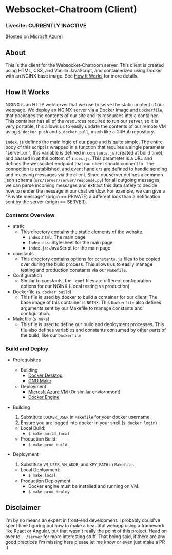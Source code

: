 # Websocket-Chatroom (Client)
### Livesite: CURRENTLY INACTIVE

(Hosted on [Microsft Azure](https://azure.microsoft.com/en-us/))

## About
This is the client for the Websocket-Chatroom server. This client is created using HTML, CSS, and Vanilla JavaScript, and containerized using Docker with an NGINX base image. See [How It Works](#How-It-Works) for more details.

## How It Works
NGINX is an HTTP webserver that we use to serve the static content of our webpage. We deploy an NGINX server via a Docker image and `Dockerfile`, that packages the contents of our site and its resources into a container. This container has all of the resources required to run our server, so it is very portable, this allows us to easily update the contents of our remote VM using `$ docker push` and `$ docker pull`, much like a GitHub repository. 

`index.js` defines the main logic of our page and is quite simple. The entire body of this script is wrapped in a function that requires a single parameter "server_url", this variable is defined in `constants.js` (created at build time), and passed in at the bottom of `index.js`. This parameter is a URL and defines the websocket endpoint that our client should connect to. The connection is established, and event handlers are defined to handle sending and recieving messages via the client. Since our server defines a common json schema (`src/server/server/response.py`) for all outgoing messages, we can parse incoming messages and extract this data safely to decide how to render the message in our chat window. For example, we can give a "Private message" (origin == PRIVATE) a different look than a notification sent by the server (origin == SERVER).

### Contents Overview
- static
    - This directory contains the static elements of the website.
        - `index.html`: The main page
        - `Index.css`: Stylesheet for the main page
        - `Index.js`: JavaScript for the main page
- constants
    - This directory contains options for `constants.js` files to be copied over during the build process. This allows us to easily manage testing and production constants via our `Makefile`. 
- Configuration
    - Similar to constants, the `.conf` files are different configuration options for our NGINX (Local testing vs production).
- Dockerfile (`$ docker build`)
    - This file is used by docker to build a container for our client. The base image of this container is `NGINX`. This `Dockerfile` also defines arguments sent by our Makefile to manage constants and configuration.
- Makefile (`$ make`)
    - This file is used to define our build and deployment processes. This file also defines variables and constants consumed by other parts of the build, like our `Dockerfile`.

### Build and Deploy
- Prerequisites
    - Building 
        - [Docker Desktop](https://www.docker.com/products/docker-desktop)
        - [GNU Make](https://www.gnu.org/software/make/)
    - Deployment
        - [Microsft Azure VM](https://azure.microsoft.com/en-us/services/virtual-machines/) (Or similar enviornment)
        - [Docker Engine](https://docs.docker.com/engine/install/ubuntu/)

- Building
    1. Substitute `DOCKER_USER` in `Makefile` for your docker username.
    2. Ensure you are logged into docker in your shell (`$ docker login`)
    - Local Build:
        - `$ make build_local`
    - Production Build:
        - `$ make prod_build`
- Deployment
    1. Substitute `VM_USER`, `VM_ADDR`, and `KEY_PATH` in `Makefile`.
    - Local Deployment:
        - `$ make local`
    - Production Deployment
        - Docker engine must be installed and running on VM.
        - `$ make prod_deploy`

## Disclaimer
I'm by no means an expert in front-end development. I probably could've spent time figuring out how to make a beautiful webapp using a framework like React or Angular, but that wasn't really the point of this project. Head on over to `../server` for more interesting stuff. That being said, if there are any good practices I'm missing here please let me know or even just make a PR :)
